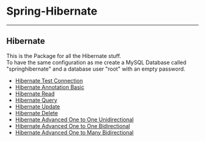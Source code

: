 # Spring-Hibernate

---

## Hibernate

This is the Package for all the Hibernate stuff.\
To have the same configuration as me create a MySQL Database called "springhibernate" and a database user "root" with an empty password.

* [Hibernate Test Connection](https://github.com/mschoeffel/Spring-Hibernate/tree/master/src/spring/Hibernate/Test)
* [Hibernate Annotation Basic](https://github.com/mschoeffel/Spring-Hibernate/tree/master/src/spring/Hibernate/AnnotationBasic)
* [Hibernate Read](https://github.com/mschoeffel/Spring-Hibernate/tree/master/src/spring/Hibernate/ReadObject)
* [Hibernate Query](https://github.com/mschoeffel/Spring-Hibernate/tree/master/src/spring/Hibernate/QueryObject)
* [Hibernate Update](https://github.com/mschoeffel/Spring-Hibernate/tree/master/src/spring/Hibernate/UpdateObject)
* [Hibernate Delete](https://github.com/mschoeffel/Spring-Hibernate/tree/master/src/spring/Hibernate/DeleteObject)
* [Hibernate Advanced One to One Unidirectional](https://github.com/mschoeffel/Spring-Hibernate/tree/master/src/spring/Hibernate/OneToOneUni)
* [Hibernate Advanced One to One Bidirectional](https://github.com/mschoeffel/Spring-Hibernate/tree/master/src/spring/Hibernate/OneToOneBi)
* [Hibernate Advanced One to Many Bidirectional](https://github.com/mschoeffel/Spring-Hibernate/tree/master/src/spring/Hibernate/OneToManyBi)
 